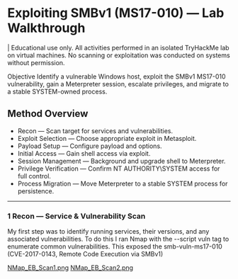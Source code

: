 # Exploiting SMBv1 (MS17-010) — Lab Walkthrough
  | Educational use only. All activities performed in an isolated TryHackMe lab on virtual machines. 
  No scanning or exploitation was conducted on systems without permission.

Objective
Identify a vulnerable Windows host, exploit the SMBv1 MS17-010 vulnerability, gain a Meterpreter session, escalate privileges, and migrate to a stable SYSTEM-owned process.
## Method Overview 	
- Recon — Scan target for services and vulnerabilities.
- Exploit Selection — Choose appropriate exploit in Metasploit.
- Payload Setup — Configure payload and options.
- Initial Access — Gain shell access via exploit.
- Session Management — Background and upgrade shell to Meterpreter.
- Privilege Verification — Confirm NT AUTHORITY\SYSTEM access for full control.
- Process Migration — Move Meterpreter to a stable SYSTEM process for persistence.
---
### 1 Recon — Service & Vulnerability Scan
My first step was to identify running services, their versions, and any associated vulnerabilities.
To do this I ran Nmap with the --script vuln tag to enumerate common vulnerabilities.
This exposed the smb-vuln-ms17-010 (CVE-2017-0143, Remote Code Execution via SMBv1)

[NMap_EB_Scan1.png](https://github.com/CyberMarcR/images/blob/main/NMap_EB_Scan1.png)
[NMap_EB_Scan2.png](https://github.com/CyberMarcR/images/blob/main/NMap_EB_Scan2.png)
